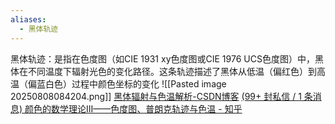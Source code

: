 ```yaml
---
aliases:
  - 黑体轨迹
---
```

黑体轨迹：是指在色度图（如CIE 1931 xy色度图或CIE 1976 UCS色度图）中，黑体在不同温度下辐射光色的变化路径。这条轨迹描述了黑体从低温（偏红色）到高温（偏蓝白色）过程中颜色坐标的变化
![[Pasted image 20250808084204.png]]
[黑体辐射与色温解析-CSDN博客](https://blog.csdn.net/QinLanXin/article/details/89238362)
[(99+ 封私信 / 1 条消息) 颜色的数学理论III——色度图、普朗克轨迹与色温 - 知乎](https://zhuanlan.zhihu.com/p/601350463)